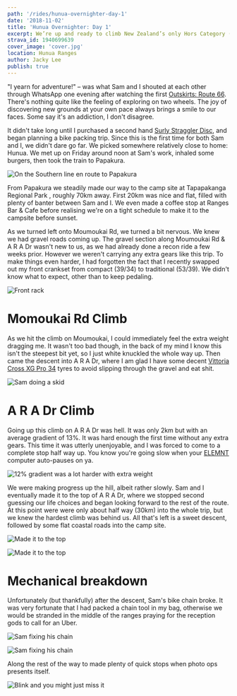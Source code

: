 ```yaml
---
path: '/rides/hunua-overnighter-day-1'
date: '2018-11-02'
title: 'Hunua Overnighter: Day 1'
excerpt: We’re up and ready to climb New Zealand’s only Hors Category (HC) road. We were, and continue to be surprised that the Ohakune to Turoa climb is NZ’s only HC climb. When you think of all of the other mountain roads there are throughout NZ, it’s a little surprising.
strava_id: 1940699639
cover_image: 'cover.jpg'
location: Hunua Ranges
author: Jacky Lee
publish: true
---
```


"I yearn for adventure!" – was what Sam and I shouted at each other through WhatsApp one evening after watching the first [Outskirts: Route 66](https://www.youtube.com/watch?v=Dh25fH5diwQ). There's nothing quite like the feeling of exploring on two wheels. The joy of discovering new grounds at your own pace always brings a smile to our faces. Some say it's an addiction, I don't disagree.

It didn't take long until I purchased a second hand [Surly Straggler Disc](https://surlybikes.com/bikes/straggler), and began planning a bike packing trip. Since this is the first time for both Sam and I, we didn't dare go far. We picked somewhere relatively close to home: Hunua. We met up on Friday around noon at Sam's work, inhaled some burgers, then took the train to Papakura.

![On the Southern line en route to Papakura](IMG_0171.jpg 'On the Southern line en route to Papakura')

From Papakura we steadily made our way to the camp site at <marker-link lat="-36.972674" lng="175.253317" zoom="15">Tapapakanga Regional Park </marker-link>, roughly 70km away. First 20km was nice and flat, filled with plenty of banter between Sam and I. We even made a coffee stop at <marker-link lat="-37.082379" lng="175.072498" zoom="15">Ranges Bar & Cafe</marker-link> before realising we're on a tight schedule to make it to the campsite before sunset.

As we turned left onto Moumoukai Rd, we turned a bit nervous. We knew we had gravel roads coming up. The gravel section along Moumoukai Rd & A R A Dr wasn't new to us, as we had already done a recon ride a few weeks prior. However we weren't carrying any extra gears like this trip. To make things even harder, I had forgotten the fact that I recently swapped out my front crankset from compact (39/34) to traditional (53/39). We didn't know what to expect, other than to keep pedaling.

![Front rack](IMG_0245.jpg 'I had a Surly 24-Pack Rack to carry the tent + dry bag of food + extra clothes')

# Momoukai Rd Climb
As we hit the climb on Moumoukai, I could immediately feel the extra weight dragging me. It wasn't too bad though, in the back of my mind I know this isn't the steepest bit yet, so I just white knuckled the whole way up. Then came the descent into A R A Dr, where I am glad I have some decent [Vittoria Cross XG Pro 34](https://www.bikeradar.com/road/gear/category/components/tyres/road/product/review-vittoria-cross-xg-pro-tyre-12-46757/) tyres to avoid slipping through the gravel and eat shit.

![Sam doing a skid](IMG_0249.jpg "Do a skid, bro")


# A R A Dr Climb
Going up this climb on A R A Dr was hell. It was only 2km but with an average gradient of 13%. It was hard enough the first time without any extra gears. This time it was utterly unenjoyable, and I was forced to come to a complete stop half way up. You know you're going slow when your [ELEMNT](https://au.wahoofitness.com/devices/bike-computers/gps-bike-computer-elemnt) computer auto-pauses on ya.

![12% gradient was a lot harder with extra weight](01.jpg '12% gradient was a lot harder with extra weight.')

We were making progress up the hill, albeit rather slowly. Sam and I eventually made it to the top of A R A Dr, where we stopped second guessing our life choices and began looking forward to the rest of the route. At this point were were only about half way (30km) into the whole trip, but we knew the hardest climb was behind us. All that's left is a sweet descent, followed by some flat coastal roads into the camp site. 

![Made it to the top](IMG_0258.jpg 'Which way? That way.')

![Made it to the top](IMG_0261.jpg 'We took a breather at the top, feeling relieved the toughest climb was over.')

# Mechanical breakdown
Unfortunately (but thankfully) after the descent, Sam's bike chain broke. It was very fortunate that I had packed a chain tool in my bag, otherwise we would be stranded in the middle of the ranges praying for the reception gods to call for an Uber.


![Sam fixing his chain](IMG_0282.jpg "Sam's bike chain broke.")

![Sam fixing his chain](cover.jpg "Sam's bike chain broke.")

Along the rest of the way to made plenty of quick stops when photo ops presents itself.

![Blink and you might just miss it](IMG_0338.jpg 'Blink and you might just miss it.')